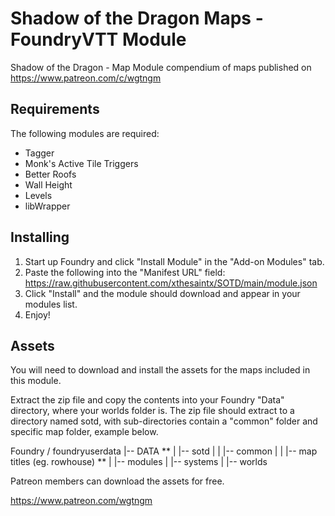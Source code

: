 # Shadow of the Dragon Maps - FoundryVTT Module
Shadow of the Dragon - Map Module compendium of maps published on https://www.patreon.com/c/wgtngm

## Requirements
The following modules are required:
* Tagger
* Monk's Active Tile Triggers
* Better Roofs
* Wall Height
* Levels
* libWrapper

## Installing
1. Start up Foundry and click "Install Module" in the "Add-on Modules" tab.
2. Paste the following into the "Manifest URL" field: https://raw.githubusercontent.com/xthesaintx/SOTD/main/module.json
3. Click "Install" and the module should download and appear in your modules list.
4. Enjoy!

## Assets
You will need to download and install the assets for the maps included in this module.

Extract the zip file and copy the contents into your Foundry "Data" directory, where your worlds folder is.
The zip file should extract to a directory named sotd, with sub-directories contain a "common" folder and specific map folder, example below.

Foundry / foundryuserdata
   |-- DATA
**   |   |-- sotd
   |   |   |-- common
   |   |   |-- map titles (eg. rowhouse)
**   |   |-- modules
   |   |-- systems
   |   |-- worlds
   

Patreon members can download the assets for free.

https://www.patreon.com/wgtngm

